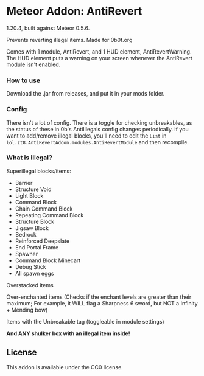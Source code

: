# Meteor Addon: AntiRevert

1.20.4, built against Meteor 0.5.6.

Prevents reverting illegal items. Made for 0b0t.org

Comes with 1 module, AntiRevert, and 1 HUD element, AntiRevertWarning. The HUD element puts a warning on your screen
whenever the AntiRevert module isn't enabled.

### How to use

Download the .jar from releases, and put it in your mods folder.

### Config

There isn't a lot of config. There is a toggle for checking unbreakables, as the status of these in 0b's AntiIllegals 
config changes periodically. If you want to add/remove illegal blocks, you'll need to edit the `List` in 
`lol.zt8.AntiRevertAddon.modules.AntiRevertModule` and then recompile.

### What is illegal?

Superillegal blocks/items:
- Barrier
- Structure Void
- Light Block
- Command Block
- Chain Command Block
- Repeating Command Block
- Structure Block
- Jigsaw Block
- Bedrock
- Reinforced Deepslate
- End Portal Frame
- Spawner
- Command Block Minecart
- Debug Stick
- All spawn eggs

Overstacked items

Over-enchanted items (Checks if the enchant levels are greater than their maximum; For example, it WILL flag a 
Sharpness 6 sword, but NOT a Infinity + Mending bow)

Items with the Unbreakable tag (toggleable in module settings)

**And ANY shulker box with an illegal item inside!**


## License

This addon is available under the CC0 license.
